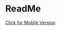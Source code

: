 # ReadMe 

[Click for Mobile Version](https://htmlpreview.github.io/?https://github.com/muniseben/group2-frame1/blob/main/index.html)
